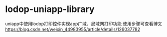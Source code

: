 # lodop-uniapp-library
uniapp中使用lodop打印控件实现app广域、局域网打印功能
使用步骤可查看博文 https://blog.csdn.net/weixin_44983955/article/details/126037782
